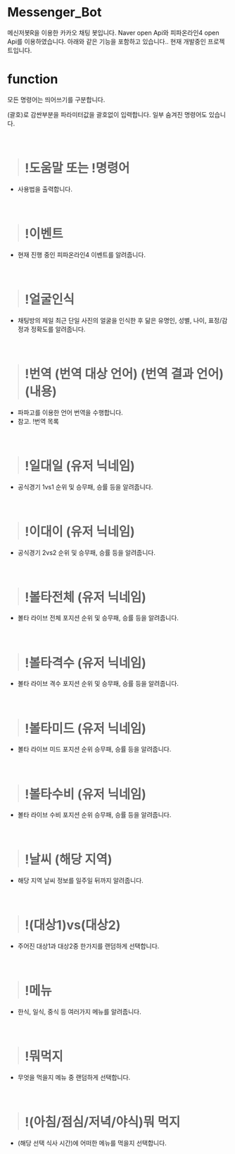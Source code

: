 # Messenger_Bot
메신저봇R을 이용한 카카오 채팅 봇입니다.
Naver open Api와 피파온라인4 open Api를 이용하였습니다.
아래와 같은 기능을 포함하고 있습니다..
현재 개발중인 프로젝트입니다.
<br/>

# function
모든 명령어는 띄어쓰기를 구분합니다.

(괄호)로 감싼부분을 파라미터값을 괄호없이 입력합니다.
일부 숨겨진 명령어도 있습니다.

<br/>

># !도움말 또는 !명령어
- 사용법을 출력합니다.

<br/>

># !이벤트
- 현재 진행 중인 피파온라인4 이벤트를 알려줍니다.
<br/>

># !얼굴인식

- 채팅방의 제일 최근 단일 사진의 얼굴을 인식한 후 닮은 유명인, 성별, 나이, 표정/감정과 정확도를 알려줍니다.
<br/>

># !번역 (번역 대상 언어) (번역 결과 언어) (내용)
- 파파고를 이용한 언어 번역을 수행합니다.
- 참고. !번역 목록
<br/>

># !일대일 (유저 닉네임)
- 공식경기 1vs1 순위 및 승무패, 승률 등을 알려줍니다.
<br/>

># !이대이 (유저 닉네임)
- 공식경기 2vs2 순위 및 승무패, 승률 등을 알려줍니다.
<br/>

># !볼타전체 (유저 닉네임)
- 볼타 라이브 전체 포지션 순위 및  승무패, 승률 등을 알려줍니다.
<br/>

># !볼타격수 (유저 닉네임)
- 볼타 라이브 격수 포지션 순위 및 승무패, 승률 등을 알려줍니다.
<br/>

># !볼타미드 (유저 닉네임)
- 볼타 라이브 미드 포지션 순위 승무패, 승률 등을 알려줍니다.
<br/>

># !볼타수비 (유저 닉네임)
- 볼타 라이브 수비 포지션 순위 승무패, 승률 등을 알려줍니다.
<br/>

># !날씨 (해당 지역)
- 해당 지역 날씨 정보를 일주일 뒤까지 알려줍니다.
<br/>

># !(대상1)vs(대상2)
- 주어진 대상1과 대상2중 한가지를 랜덤하게 선택합니다.
<br/>

># !메뉴
- 한식, 일식, 중식 등 여러가지 메뉴를 알려줍니다.
<br/>

># !뭐먹지
- 무엇을 먹을지 메뉴 중 랜덤하게 선택합니다.
<br/>

># !(아침/점심/저녁/야식)뭐 먹지
- (해당 선택 식사 시간)에 어떠한 메뉴를 먹을지 선택합니다.
<br/>
